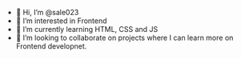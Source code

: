 - 👋 Hi, I’m @sale023
- 👀 I’m interested in Frontend 
- 🌱 I’m currently learning HTML, CSS and JS
- 💞️ I’m looking to collaborate on projects where I can learn more on Frontend developnet.

<!---
sale023/sale023 is a ✨ special ✨ repository because its `README.md` (this file) appears on your GitHub profile.
You can click the Preview link to take a look at your changes.
--->
